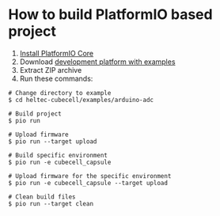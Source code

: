 How to build PlatformIO based project
=====================================

1. [Install PlatformIO Core](https://docs.platformio.org/page/core.html)
2. Download [development platform with examples](https://github.com/HelTecAutomation/heltec-cubecell/archive/develop.zip)
3. Extract ZIP archive
4. Run these commands:

```shell
# Change directory to example
$ cd heltec-cubecell/examples/arduino-adc

# Build project
$ pio run

# Upload firmware
$ pio run --target upload

# Build specific environment
$ pio run -e cubecell_capsule

# Upload firmware for the specific environment
$ pio run -e cubecell_capsule --target upload

# Clean build files
$ pio run --target clean
```
